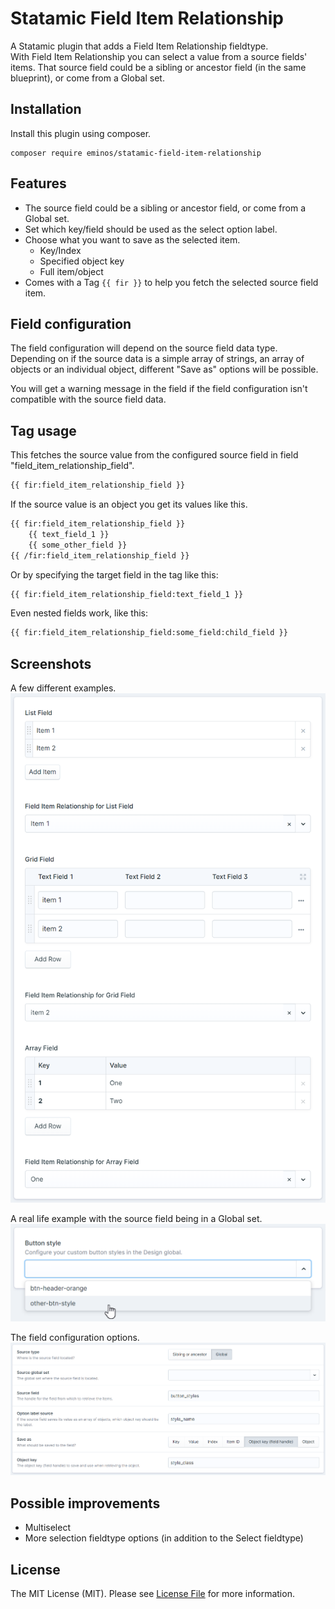 # Statamic Field Item Relationship

A Statamic plugin that adds a Field Item Relationship fieldtype.<br>
With Field Item Relationship you can select a value from a source fields' items.
That source field could be a sibling or ancestor field (in the same blueprint), or come from a Global set.

## Installation

Install this plugin using composer.

```cli
composer require eminos/statamic-field-item-relationship
```

## Features

- The source field could be a sibling or ancestor field, or come from a Global set.
- Set which key/field should be used as the select option label.
- Choose what you want to save as the selected item.
  - Key/Index
  - Specified object key
  - Full item/object
- Comes with a Tag `{{ fir }}` to help you fetch the selected source field item.

## Field configuration

The field configuration will depend on the source field data type.<br>
Depending on if the source data is a simple array of strings, an array of objects or an individual object, different "Save as" options will be possible.

You will get a warning message in the field if the field configuration isn't compatible with the source field data.

## Tag usage

This fetches the source value from the configured source field in field "field_item_relationship_field".
```html
{{ fir:field_item_relationship_field }}
```

If the source value is an object you get its values like this.
```html
{{ fir:field_item_relationship_field }}
    {{ text_field_1 }}
    {{ some_other_field }}
{{ /fir:field_item_relationship_field }}
```

Or by specifying the target field in the tag like this:
```html
{{ fir:field_item_relationship_field:text_field_1 }}
```

Even nested fields work, like this:
```html
{{ fir:field_item_relationship_field:some_field:child_field }}
```

## Screenshots

A few different examples.
![Screenshot of different source field types](docs/screenshot1.png)

A real life example with the source field being in a Global set.
![Screenshot of a field item relationship field using a Global set field as the source field](docs/screenshot2.png)

The field configuration options.
![Screenshot of the field configuration](docs/screenshot3.png)

## Possible improvements

- Multiselect
- More selection fieldtype options (in addition to the Select fieldtype)

## License

The MIT License (MIT). Please see [License File](LICENSE.md) for more information.